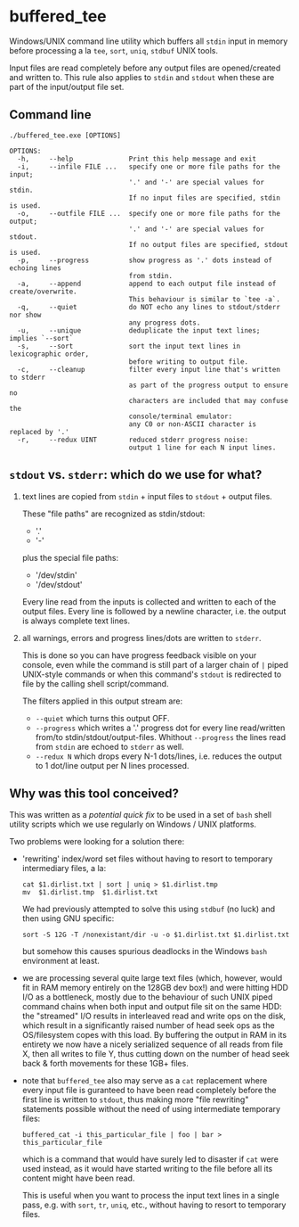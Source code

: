 # buffered_tee

Windows/UNIX command line utility which buffers all `stdin` input in memory before processing a la `tee`, `sort`, `uniq`, `stdbuf` UNIX tools.

Input files are read completely before any output files are opened/created and written to. This rule also applies to `stdin` and `stdout` when these are part of the input/output file set.


## Command line

```
./buffered_tee.exe [OPTIONS]

OPTIONS:
  -h,     --help              Print this help message and exit
  -i,     --infile FILE ...   specify one or more file paths for the input;
                              '.' and '-' are special values for stdin.
							  If no input files are specified, stdin is used.
  -o,     --outfile FILE ...  specify one or more file paths for the output;
                              '.' and '-' are special values for stdout.
							  If no output files are specified, stdout is used.
  -p,     --progress          show progress as '.' dots instead of echoing lines
                              from stdin.
  -a,     --append            append to each output file instead of create/overwrite.
                              This behaviour is similar to `tee -a`.
  -q,     --quiet             do NOT echo any lines to stdout/stderr nor show
                              any progress dots.
  -u,     --unique            deduplicate the input text lines; implies `--sort`
  -s,     --sort              sort the input text lines in lexicographic order,
                              before writing to output file.
  -c,     --cleanup           filter every input line that's written to stderr
                              as part of the progress output to ensure no
                              characters are included that may confuse the
							  console/terminal emulator:
							  any C0 or non-ASCII character is replaced by '.'
  -r,     --redux UINT        reduced stderr progress noise:
                              output 1 line for each N input lines.
```


## `stdout` vs. `stderr`: which do we use for what?

1. text lines are copied from `stdin` + input files to `stdout` + output files.

   These "file paths" are recognized as stdin/stdout:

   - '.'
   - '-'

   plus the special file paths:

   - '/dev/stdin'
   - '/dev/stdout'

   Every line read from the inputs is collected and written to each of the output files.
   Every line is followed by a newline character, i.e. the output is always complete text lines.
   
2. all warnings, errors and progress lines/dots are written to `stderr`.

   This is done so you can have progress feedback visible on your console, even while the command is still part of a larger chain of `|` piped UNIX-style commands or when this command's `stdout` is redirected to file by the calling shell script/command.

   The filters applied in this output stream are:

   - `--quiet` which turns this output OFF.
   - `--progress` which writes a '.' progress dot for every line read/written from/to stdin/stdout/output-files.
	 Whithout `--progress` the lines read from `stdin` are echoed to `stderr` as well.
   - `--redux N` which drops every N-1 dots/lines, i.e. reduces the output to 1 dot/line output per N lines processed.
   
   
   
## Why was this tool conceived?

This was written as a *potential quick fix* to be used in a set of `bash` shell utility scripts which we use regularly on Windows / UNIX platforms.

Two problems were looking for a solution there:

- 'rewriting' index/word set files without having to resort to temporary intermediary files, a la:

  ```
  cat $1.dirlist.txt | sort | uniq > $1.dirlist.tmp
  mv  $1.dirlist.tmp  $1.dirlist.txt
  ```
  
  We had previously attempted to solve this using `stdbuf` (no luck) and then using GNU specific:
  
  ```
  sort -S 12G -T /nonexistant/dir -u -o $1.dirlist.txt $1.dirlist.txt
  ```
  
  but somehow this causes spurious deadlocks in the Windows `bash` environment at least.

- we are processing several quite large text files (which, however, would fit in RAM memory entirely on the 128GB dev box!) and were hitting
  HDD I/O as a bottleneck, mostly due to the behaviour of such UNIX piped command chains when both input and output file sit on the same HDD:
  the "streamed" I/O results in interleaved read and write ops on the disk, which result in a significantly raised number of head seek ops
  as the OS/filesystem copes with this load. By buffering the output in RAM in its entirety we now have a nicely serialized sequence of 
  all reads from file X, then all writes to file Y, thus cutting down on the number of head seek back & forth movements for these 1GB+ files.
  
- note that `buffered_tee` also may serve as a `cat` replacement where every input file is guranteed to have been read completely
  before the first line is written to `stdout`, thus making more "file rewriting" statements possible without the need of using intermediate
  temporary files:

  ```
  buffered_cat -i this_particular_file | foo | bar > this_particular_file
  ```

  which is a command that would have surely led to disaster if `cat` were used instead, as it would have started writing to the file
  before all its content might have been read.

  This is useful when you want to process the input text lines in a single pass, e.g. with `sort`, `tr`, `uniq`, etc., without having to resort to temporary files.


